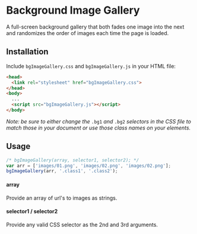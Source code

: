 # Background Image Gallery
A full-screen background gallery that both fades one image into the next and randomizes the order of images each time the page is loaded.

## Installation
Include `bgImageGallery.css` and `bgImageGallery.js` in your HTML file:

```html
<head>
  <link rel="stylesheet" href="bgImageGallery.css">
</head>
<body>
  ...
  <script src="bgImageGallery.js"></script>
</body>
```

*Note: be sure to either change the* `.bg1` *and* `.bg2` *selectors in the CSS file to match those in your document or use those class names on your elements.*

## Usage

```javascript
/* bgImageGallery(array, selector1, selector2); */
var arr = ['images/01.png', 'images/02.png', 'images/02.png'];
bgImageGallery(arr, '.class1', '.class2');
```

#### array
Provide an array of url's to images as strings.

#### selector1 / selector2
Provide any valid CSS selector as the 2nd and 3rd arguments.